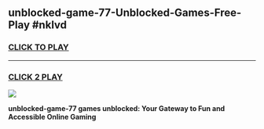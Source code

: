 
## unblocked-game-77-Unblocked-Games-Free-Play #nklvd
<h3>
<a href="https://us.freeplayer.one?title=unblocked-game-77&ref=9M">CLICK TO PLAY</a></h3>
<hr>

<h3>
<a href="https://us.freeplayer.one?title=unblocked-game-77&ref=9M">CLICK 2 PLAY</a>
  
</h3>

<a href="https://us.freeplayer.one?title=unblocked-game-77&ref=9M"><img src="https://clearcache.store/games.png"></a>


**unblocked-game-77 games unblocked: Your Gateway to Fun and Accessible Online Gaming**
